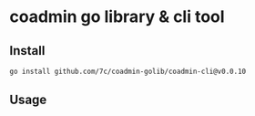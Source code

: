 # coadmin go library & cli tool


## Install

```bash
go install github.com/7c/coadmin-golib/coadmin-cli@v0.0.10
```

## Usage
